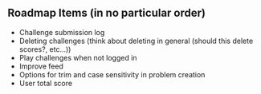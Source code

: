 ## Roadmap Items (in no particular order)

- Challenge submission log
- Deleting challenges (think about deleting in general (should this delete scores?, etc...))
- Play challenges when not logged in
- Improve feed
- Options for trim and case sensitivity in problem creation
- User total score

